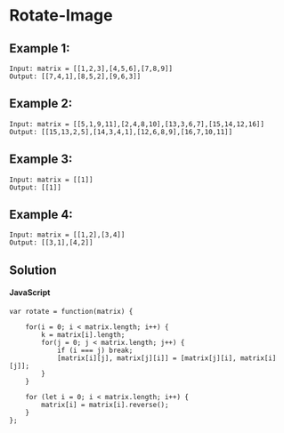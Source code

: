 # Rotate-Image

## Example 1:
```
Input: matrix = [[1,2,3],[4,5,6],[7,8,9]]
Output: [[7,4,1],[8,5,2],[9,6,3]]
```
## Example 2:
```
Input: matrix = [[5,1,9,11],[2,4,8,10],[13,3,6,7],[15,14,12,16]]
Output: [[15,13,2,5],[14,3,4,1],[12,6,8,9],[16,7,10,11]]
```
## Example 3:
```
Input: matrix = [[1]]
Output: [[1]]
```
## Example 4:
```
Input: matrix = [[1,2],[3,4]]
Output: [[3,1],[4,2]]
```

## Solution

#### JavaScript
```
var rotate = function(matrix) {

    for(i = 0; i < matrix.length; i++) {
        k = matrix[i].length;
        for(j = 0; j < matrix.length; j++) {
            if (i === j) break;
            [matrix[i][j], matrix[j][i]] = [matrix[j][i], matrix[i][j]];
        } 
    }

    for (let i = 0; i < matrix.length; i++) {
        matrix[i] = matrix[i].reverse();
    }
};
```